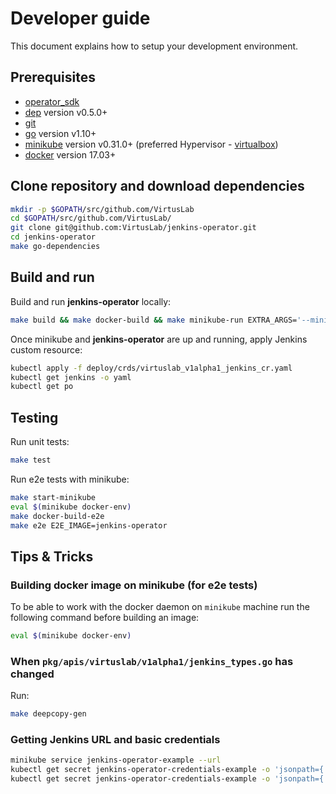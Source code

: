 # Developer guide

This document explains how to setup your development environment.

## Prerequisites

- [operator_sdk][operator_sdk]
- [dep][dep_tool] version v0.5.0+
- [git][git_tool]
- [go][go_tool] version v1.10+
- [minikube][minikube] version v0.31.0+ (preferred Hypervisor - [virtualbox][virtualbox])
- [docker][docker_tool] version 17.03+

## Clone repository and download dependencies

```bash
mkdir -p $GOPATH/src/github.com/VirtusLab
cd $GOPATH/src/github.com/VirtusLab/
git clone git@github.com:VirtusLab/jenkins-operator.git
cd jenkins-operator
make go-dependencies
```

## Build and run

Build and run **jenkins-operator** locally:

```bash
make build && make docker-build && make minikube-run EXTRA_ARGS='--minikube --local'
```

Once minikube and **jenkins-operator** are up and running, apply Jenkins custom resource:

```bash
kubectl apply -f deploy/crds/virtuslab_v1alpha1_jenkins_cr.yaml
kubectl get jenkins -o yaml
kubectl get po
```

## Testing

Run unit tests:

```bash
make test
```

Run e2e tests with minikube:

```bash
make start-minikube
eval $(minikube docker-env)
make docker-build-e2e
make e2e E2E_IMAGE=jenkins-operator
```

## Tips & Tricks

### Building docker image on minikube (for e2e tests)

To be able to work with the docker daemon on `minikube` machine run the following command before building an image:

```bash
eval $(minikube docker-env)
```

### When `pkg/apis/virtuslab/v1alpha1/jenkins_types.go` has changed

Run:

```bash
make deepcopy-gen
```

### Getting Jenkins URL and basic credentials

```bash
minikube service jenkins-operator-example --url
kubectl get secret jenkins-operator-credentials-example -o 'jsonpath={.data.user}' | base64 -d
kubectl get secret jenkins-operator-credentials-example -o 'jsonpath={.data.password}' | base64 -d
```


[dep_tool]:https://golang.github.io/dep/docs/installation.html
[git_tool]:https://git-scm.com/downloads
[go_tool]:https://golang.org/dl/
[operator_sdk]:https://github.com/operator-framework/operator-sdk
[fork_guide]:https://help.github.com/articles/fork-a-repo/
[docker_tool]:https://docs.docker.com/install/
[kubectl_tool]:https://kubernetes.io/docs/tasks/tools/install-kubectl/
[minikube]:https://kubernetes.io/docs/tasks/tools/install-minikube/
[virtualbox]:https://www.virtualbox.org/wiki/Downloads
[jenkins-operator]:../README.md